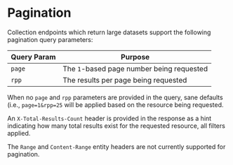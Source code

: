 # Pagination

Collection endpoints which return large datasets support the following pagination query parameters:

Query Param | Purpose
---------- | -------
`page` | The `1`-based page number being requested
`rpp` | The results per page being requested

When no `page` and `rpp` parameters are provided in the query, sane defaults (i.e., `page=1&rpp=25` will be applied based on the resource being requested.

An `X-Total-Results-Count` header is provided in the response as a hint indicating how many total results exist for the requested resource, all filters applied.

The `Range` and `Content-Range` entity headers are not currently supported for pagination.
